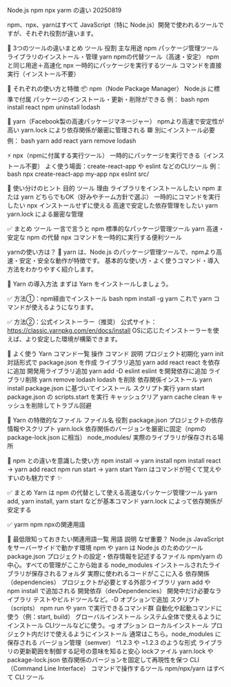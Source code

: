  Node.js npm npx yarm の違い 20250819

npm、npx、yarnはすべて JavaScript（特に Node.js）開発で使われるツールですが、それぞれ役割が違います。

🧭 3つのツールの違いまとめ
ツール	        役割	                            主な用途
npm	        パッケージ管理ツール	            ライブラリのインストール・管理
yarn	    npmの代替ツール（高速・安定）	     npmと同じ用途＋高速化
npx	        一時的にパッケージを実行するツール	  コマンドを直接実行（インストール不要）

🧪 それぞれの使い方と特徴
📦 npm（Node Package Manager）
Node.js に標準で付属
パッケージのインストール・更新・削除ができる
例：
bash
npm install react
npm uninstall lodash

🚀 yarn（Facebook製の高速パッケージマネージャー）
npmより高速で安定性が高い
yarn.lock により依存関係が厳密に管理される
🟥 別にインストール必要
例：
bash
yarn add react
yarn remove lodash

⚡ npx（npmに付属する実行ツール）
一時的にパッケージを実行できる（インストール不要）
よく使う場面：create-react-app や eslint などのCLIツール
例：
bash
npx create-react-app my-app
npx eslint src/

🧠 使い分けのヒント
目的	                      ツール	            理由
ライブラリをインストールしたい	npm または yarn	    どちらでもOK（好みやチーム方針で選ぶ）
一時的にコマンドを実行したい	npx	               インストールせずに使える
高速で安定した依存管理をしたい	yarn	           yarn.lock による厳密な管理

✅ まとめ
ツール	    一言で言うと
npm 	標準的なパッケージ管理ツール
yarn	高速・安定な npm の代替
npx	    コマンドを一時的に実行する便利ツール

yarnの使い方は？
🎉 yarn は、Node.js のパッケージ管理ツールで、npmより高速・安定・安全な動作が特徴です。
基本的な使い方・よく使うコマンド・導入方法をわかりやすく紹介します。

🚀 Yarn の導入方法
まずは Yarn をインストールしましょう。

✅ 方法①：npm経由でインストール
bash
npm install -g yarn
これで yarn コマンドが使えるようになります。

✅ 方法②：公式インストーラー（推奨）
公式サイト：https://classic.yarnpkg.com/en/docs/install OSに応じたインストーラーを使えば、より安定した環境が構築できます。

🧪 よく使う Yarn コマンド一覧
操作	                コマンド	                    説明
プロジェクト初期化	    yarn init	                対話形式で package.json を作成
ライブラリ追加	        yarn add react	            react を依存に追加
開発用ライブラリ追加	yarn add -D eslint	        eslint を開発依存に追加
ライブラリ削除	        yarn remove lodash	        lodash を削除
依存関係インストール	yarn install	            package.json に基づいてインストール
スクリプト実行	        yarn start	                package.json の scripts.start を実行
キャッシュクリア	    yarn cache clean	        キャッシュを削除してトラブル回避

📁 Yarn の特徴的なファイル
ファイル名	            役割
package.json	プロジェクトの依存情報やスクリプト
yarn.lock	    依存関係のバージョンを厳密に固定（npmの package-lock.json に相当）
node_modules/	実際のライブラリが保存される場所

🧠 npm との違いを意識した使い方
npm install → yarn install
npm install react → yarn add react
npm run start → yarn start
Yarn はコマンドが短くて覚えやすいのも魅力です ✨

✅ まとめ
Yarn は npm の代替として使える高速なパッケージ管理ツール
yarn add, yarn install, yarn start などが基本コマンド
yarn.lock によって依存関係が安定する

✅ yarm npm npxの関連用語

🧠 最低限知っておきたい関連用語一覧
用語	                                    説明	                                        なぜ重要？
Node.js	                        JavaScript をサーバーサイドで動かす環境	                npm や yarn は Node.js のためのツール
package.json	                プロジェクトの設定・依存情報を記述するファイル	          npm/yarn の中心。すべての管理がここから始まる
node_modules	                インストールされたライブラリが保存されるフォルダ	      実際に使われるコードがここに入る
依存関係（dependencies）	     プロジェクトが必要とする外部ライブラリ	                  yarn add や npm install で追加される
開発依存（devDependencies）	     開発中だけ必要なライブラリ	                             テストやビルドツールなど。-D オプションで追加
スクリプト（scripts）	         npm run や yarn で実行できるコマンド群	                 自動化や起動コマンドに使う（例：start, build）
グローバルインストール	          システム全体で使えるようにインストール	               CLIツールなどに使う。-g オプション
ローカルインストール	          プロジェクト内だけで使えるようにインストール	            通常はこちら。node_modules に保存される
バージョン管理（semver）	      ^1.2.3 や ~1.2.3 のような形式	                         ライブラリの更新範囲を制御する記号の意味を知ると安心
lockファイル	                 yarn.lock や package-lock.json	                       依存関係のバージョンを固定して再現性を保つ
CLI（Command Line Interface）	コマンドで操作するツール	                             npm/npx/yarn はすべて CLI ツール